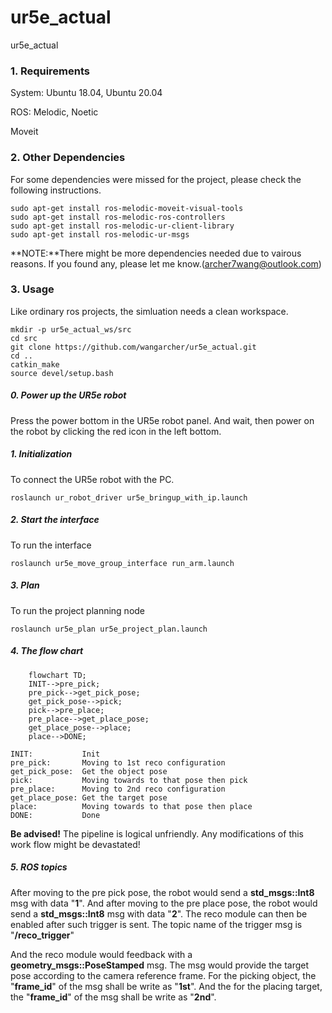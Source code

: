 # ur5e_actual
ur5e_actual

### 1. Requirements
System: Ubuntu 18.04, Ubuntu 20.04   

ROS: Melodic, Noetic    
 
Moveit   

   

### 2. Other Dependencies
For some dependencies were missed for the project, please check the following instructions.
```
sudo apt-get install ros-melodic-moveit-visual-tools
sudo apt-get install ros-melodic-ros-controllers
sudo apt-get install ros-melodic-ur-client-library
sudo apt-get install ros-melodic-ur-msgs
```

**NOTE:**There might be more dependencies needed due to vairous reasons. If you found any, please let me know.(archer7wang@outlook.com)

### 3. Usage
Like ordinary ros projects, the simluation needs a clean workspace.
```
mkdir -p ur5e_actual_ws/src
cd src
git clone https://github.com/wangarcher/ur5e_actual.git
cd ..
catkin_make
source devel/setup.bash
``` 
##### 0. Power up the UR5e robot
Press the power bottom in the UR5e robot panel. And wait, then power on the robot by clicking the red icon in the left bottom.


##### 1. Initialization
To connect the UR5e robot with the PC. 
```
roslaunch ur_robot_driver ur5e_bringup_with_ip.launch
```

##### 2. Start the interface
To run the interface
```
roslaunch ur5e_move_group_interface run_arm.launch
```

##### 3. Plan
To run the project planning node
```
roslaunch ur5e_plan ur5e_project_plan.launch
```

##### 4. The flow chart
```mermaid
    flowchart TD;
    INIT-->pre_pick;
    pre_pick-->get_pick_pose;
    get_pick_pose-->pick;
    pick-->pre_place;
    pre_place-->get_place_pose;
    get_place_pose-->place;
    place-->DONE;
```
```
INIT:           Init
pre_pick:       Moving to 1st reco configuration
get_pick_pose:  Get the object pose
pick:           Moving towards to that pose then pick
pre_place:      Moving to 2nd reco configuration
get_place_pose: Get the target pose
place:          Moving towards to that pose then place
DONE:           Done
```
__Be advised!__ The pipeline is logical unfriendly. Any modifications of this work flow might be devastated!

##### 5. ROS topics
After moving to the pre pick pose, the robot would send a __std_msgs::Int8__ msg with data "__1__". And after moving to the pre place pose, the robot would send a __std_msgs::Int8__ msg with data "__2__". The reco module can then be enabled after such trigger is sent. The topic name of the trigger msg is "__/reco_trigger__"

And the reco module would feedback with a __geometry_msgs::PoseStamped__ msg.
The msg would provide the target pose according to the camera reference frame.
For the picking object, the "__frame_id__" of the msg shall be write as "__1st__".
And the for the placing target, the "__frame_id__" of the msg shall be write as "__2nd__".
